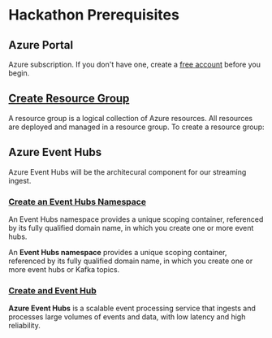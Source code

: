 # Hackathon Prerequisites 

## Azure Portal

Azure subscription. If you don't have one, create a [free account](https://azure.microsoft.com/en-us/free/) before you begin.

## [Create Resource Group](https://docs.microsoft.com/en-us/azure/event-hubs/event-hubs-create#create-a-resource-group)

A resource group is a logical collection of Azure resources. All resources are deployed and managed in a resource group. To create a resource group:

## Azure Event Hubs

Azure Event Hubs will be the architecural component for our streaming ingest. 

### [Create an Event Hubs Namespace](https://docs.microsoft.com/en-us/azure/event-hubs/event-hubs-create#create-an-event-hubs-namespace)

An Event Hubs namespace provides a unique scoping container, referenced by its fully qualified domain name, in which you create one or more event hubs.

An __Event Hubs namespace__ provides a unique scoping container, referenced by its fully qualified domain name, in which you create one or more event hubs or Kafka topics.

### [Create and Event Hub](https://docs.microsoft.com/en-us/azure/event-hubs/event-hubs-create#create-an-event-hub)

__Azure Event Hubs__ is a scalable event processing service that ingests and processes large volumes of events and data, with low latency and high reliability.
